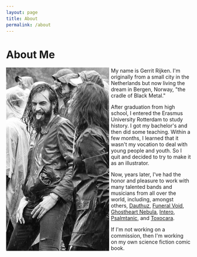 ```yaml
---
layout: page
title: About
permalink: /about
---
```


# About Me

<!-- <div class="pull-left"><img src="..\assets\img\members\Gerrit.jpg"/></div> 
<img style="float: left;" src="..\assets\img\members\Gerrit.jpg"/> -->

<div style="float:left;margin:0 5px 5px 0" markdown="1"><img src="..\assets\img\members\Gerrit.jpg"/>
</div>


My name is Gerrit Rijken. I'm originally from a small city in the Netherlands but now living the dream in Bergen, Norway, "the cradle of Black Metal."

After graduation from high school, I entered the Erasmus University Rotterdam to study history. I got my bachelor's and then did some teaching. Within a few months, I learned that it wasn't my vocation to deal with young people and youth. So I quit and decided to try to make it as an illustrator. 

Now, years later, I've had the honor and pleasure to work with many talented bands and musicians from all over the world, including, amongst others, [Dauthuz](https://www.facebook.com/dauthuzdeathmetal/about/), [Funeral Void](https://fvneralvoid.bandcamp.com/), [Ghostheart Nebula](https://ghostheartnebula.bandcamp.com/), [Intero](https://intero.bandcamp.com/), [Psalmtanic](https://psalmtanic.bandcamp.com/), and [Toxocara](https://toxocara.bandcamp.com/).

If I'm not working on a commission, then I'm working on my own science fiction comic book.  

<!-- # My Process
Here's how I typically work. First, I ask you what kind of design you have in mind. Then I'll do some sketches and send them your way, and you can choose which design you favor. 

If you go over to my [Behance](https://www.behance.net/tundratoucan) profile, you can find some step-by-step demonstrations from early sketches to finished works, which will give you an idea of my design process in action.

As payment for my services I ask a flat fee of 2000 NOK/200 EUR/200 USD, whether a logo or T-shirt art, with 50% of the amount paid upfront **before start of the project**.<sup>1</sup>

# Get in Touch!
If you're interested in a collaboration or commission, or would just like to talk art and logos, [get in touch](../contact)!

##### [1] The fee amount and upfront percentage are somewhat flexible (depending on the scope and complexity of requirements). -->




